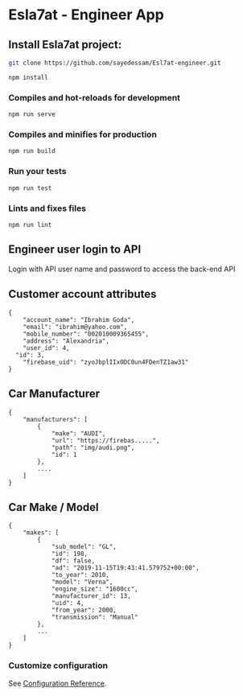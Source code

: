 # Esla7at - Engineer App

## Install Esla7at project:
```bash
git clone https://github.com/sayedessam/Esl7at-engineer.git
```

```
npm install
```

### Compiles and hot-reloads for development
```
npm run serve
```

### Compiles and minifies for production
```
npm run build
```

### Run your tests
```
npm run test
```

### Lints and fixes files
```
npm run lint
```

## Engineer user login to API
Login with API user name and password to access the back-end API

## Customer account attributes
```
{
	"account_name": "Ibrahim Goda",
	"email": "ibrahim@yahoo.com",
	"mobile_number": "002010009365455",
	"address": "Alexandria",
	"user_id": 4,
  "id": 3,
	"firebase_uid": "zyoJbplIIxODC0un4FDenTZ1aw31"
}
```

## Car Manufacturer
```
{
    "manufacturers": [
        {
            "make": "AUDI",
            "url": "https://firebas.....",
            "path": "img/audi.png",
            "id": 1
        },
        ....
    ]
}
```

## Car Make / Model
```
{
    "makes": [
        {
            "sub_model": "GL",
            "id": 198,
            "df": false,
            "ad": "2019-11-15T19:43:41.579752+00:00",
            "to_year": 2010,
            "model": "Verna",
            "engine_size": "1600cc",
            "manufacturer_id": 13,
            "uid": 4,
            "from_year": 2000,
            "transmission": "Manual"
        },
        ...
    ]
}
```

### Customize configuration
See [Configuration Reference](https://cli.vuejs.org/config/).
